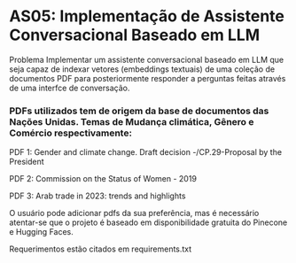 # AS05: Implementação de Assistente Conversacional Baseado em LLM

Problema
Implementar um assistente conversacional baseado em LLM que seja capaz de indexar vetores (embeddings textuais) de uma coleção de documentos PDF para posteriormente responder a perguntas feitas através de uma interfce de conversação.

### PDFs utilizados tem de origem da base de documentos das Nações Unidas. Temas de Mudança climática, Gênero e Comércio respectivamente:<br>
  
  PDF 1: Gender and climate change. Draft decision -/CP.29-Proposal by the President<br>  
  
  PDF 2: Commission on the Status of Women - 2019<br>
  
  PDF 3: Arab trade in 2023: trends and highlights<br>

O usuário pode adicionar pdfs da sua preferência, mas é necessário atentar-se que o projeto é baseado em disponibilidade gratuita do Pinecone e Hugging Faces.

Requerimentos estão citados em requirements.txt

